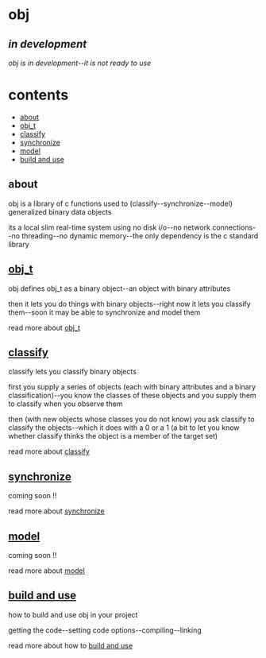 # obj

## *in development*

*obj is in development--it is not ready to use*

# contents

- [about](#about)
- [obj_t](#obj_t)
- [classify](#classify)
- [synchronize](#synchronize)
- [model](#model)
- [build and use](#build-and-use)

## about

obj is a library of c functions used to (classify--synchronize--model) generalized binary data objects

its a local slim real-time system using no disk i/o--no network connections--no threading--no dynamic memory--the only dependency is the c standard library

## [obj_t](OBJ.md)

obj defines obj_t as a binary object--an object with binary attributes

then it lets you do things with binary objects--right now it lets you classify them--soon it may be able to synchronize and model them

read more about [obj_t](OBJ.md)

## [classify](CLASS.md)

classify lets you classify binary objects

first you supply a series of objects (each with binary attributes and a binary classification)--you know the classes of these objects and you supply them to classify when you observe them

then (with new objects whose classes you do not know) you ask classify to classify the objects--which it does with a 0 or a 1 (a bit to let you know whether classify thinks the object is a member of the target set)

read more about [classify](CLASS.md)

## [synchronize](SYNC.md)

coming soon !!

read more about [synchronize](SYNC.md)

## [model](MODEL.md)

coming soon !!

read more about [model](MODEL.md)

## [build and use](BUILD.md)

how to build and use obj in your project

getting the code--setting code options--compiling--linking

read more about how to [build and use](BUILD.md)
